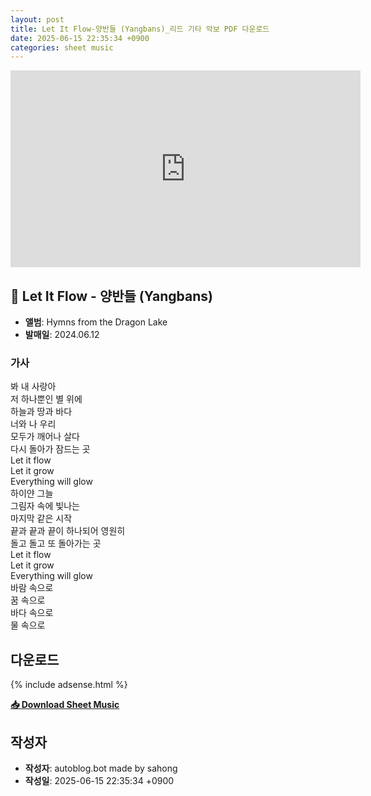 ```yaml
---
layout: post
title: Let It Flow-양반들 (Yangbans)_리드 기타 악보 PDF 다운로드
date: 2025-06-15 22:35:34 +0900
categories: sheet music
---
```


<iframe width="560" height="315" src="https://www.youtube.com/embed/T3zX2tOmZvA" frameborder="0" allowfullscreen></iframe>

## 🎵 Let It Flow - 양반들 (Yangbans)

- **앨범**: Hymns from the Dragon Lake  
- **발매일**: 2024.06.12  

### 가사
봐 내 사랑아  
저 하나뿐인 별 위에  
하늘과 땅과 바다  
너와 나 우리  
모두가 깨어나 살다  
다시 돌아가 잠드는 곳  
Let it flow  
Let it grow  
Everything will glow  
하이얀 그늘  
그림자 속에 빛나는  
마지막 같은 시작  
끝과 끝과 끝이 하나되어 영원히  
돌고 돌고 또 돌아가는 곳  
Let it flow  
Let it grow  
Everything will glow  
바람 속으로  
꿈 속으로  
바다 속으로  
물 속으로  


## 다운로드

{% include adsense.html %}

<p><a href="https://drive.google.com/file/d/1zxU6KXUoCHjpVB-cBxM0O7GkOZqWIHxG/view?usp=drive_link" download><strong>📥 Download Sheet Music</strong></a></p>

## 작성자 
- **작성자**: autoblog.bot made by sahong
- **작성일**: 2025-06-15 22:35:34 +0900
